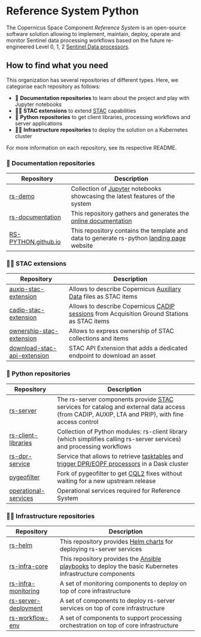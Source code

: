# Reference System Python

The Copernicus Space Component *Reference System* is an open-source software solution allowing to implement, maintain, deploy, operate and monitor Sentinel data processing workflows based on the future re-engineered Level 0, 1, 2 [Sentinel Data processors](https://eopf.copernicus.eu/).

## How to find what you need

This organization has several repositories of different types.
Here, we categorise each repository as follows:

- 🧙 **Documentation repositories** to learn about the project and play with Jupyter notebooks
- 👩‍🍳 **STAC extensions** to extend [STAC](https://stacspec.org) capabilities
- 🐍 **Python repositories** to get client libraries, processing workflows and server applications
- 🧑‍💻 **Infrastructure repositories** to deploy the solution on a Kubernetes cluster

For more information on each repository, see its respective README.

### 🧙 Documentation repositories

| Repository | Description |
| -- | -- |
| [rs-demo](https://github.com/RS-PYTHON/rs-demo) | Collection of [Jupyter](https://jupyter.org/) notebooks showcasing the latest features of the system |
| [rs-documentation](https://github.com/RS-PYTHON/rs-documentation) | This repository gathers and generates the [online documentation](https://home.rs-python.eu/rs-documentation/) |
| [RS-PYTHON.github.io](https://github.com/RS-PYTHON/RS-PYTHON.github.io) | This repository contains the template and data to generate rs-python [landing page](https://home.rs-python.eu/) website |

### 👩‍🍳 STAC extensions

| Repository | Description |
| -- | -- |
| [auxip-stac-extension](https://github.com/RS-PYTHON/auxip-stac-extension) | Allows to describe Copernicus [Auxiliary Data](https://sentiwiki.copernicus.eu/web/copernicus-operations#CopernicusOperations-AuxiliaryDataGathering) files as STAC items |
| [cadip-stac-extension](https://github.com/RS-PYTHON/cadip-stac-extension) | Allows to describe Copernicus [CADIP sessions](https://sentiwiki.copernicus.eu/web/copernicus-operations#CopernicusOperations-X-BandAcquisition) from Acquisition Ground Stations as STAC items |
| [ownership-stac-extension](https://github.com/RS-PYTHON/ownership-stac-extension) | Allows to express ownership of STAC collections and items |
| [download-stac-api-extension](https://github.com/RS-PYTHON/download-stac-api-extension) | STAC API Extension that adds a dedicated endpoint to download an asset |

### 🐍 Python repositories

| Repository | Description |
| -- | -- |
| [rs-server](https://github.com/RS-PYTHON/rs-server) | The rs-server components provide [STAC](https://stacspec.org) services for catalog and external data access (from CADIP, AUXIP, LTA and PRIP), with fine access control |
| [rs-client-libraries](https://github.com/RS-PYTHON/rs-client-libraries) | Collection of Python modules: rs-client library (which simplifies calling rs-server services) and processing workflows |
| [rs-dpr-service](https://github.com/RS-PYTHON/rs-dpr-service) | Service that allows to retrieve [tasktables](https://cpm.pages.eopf.copernicus.eu/eopf-cpm/main/processor-orchestration-guide/tasktables.html) and [trigger DPR/EOPF processors](https://cpm.pages.eopf.copernicus.eu/eopf-cpm/main/processor-orchestration-guide/triggering-usage.html) in a Dask cluster |
| [pygeofilter](https://github.com/RS-PYTHON/pygeofilter) | Fork of pygeofilter to get [CQL2](https://docs.ogc.org/is/21-065r2/21-065r2.html) fixes without waiting for a new upstream release |
| [operational-services](https://github.com/RS-PYTHON/operational-services) | Operational services required for Reference System |

### 🧑‍💻 Infrastructure repositories

| Repository | Description |
| -- | -- |
| [rs-helm](https://github.com/RS-PYTHON/rs-helm) | This repository provides [Helm charts](https://helm.sh/) for deploying rs-server services |
| [rs-infra-core](https://github.com/RS-PYTHON/rs-infra-core) | This repository provides the [Ansible playbooks](https://docs.ansible.com/ansible/latest/playbook_guide/playbooks_intro.html) to deploy the basic Kubernetes infrastructure components |
| [rs-infra-monitoring](https://github.com/RS-PYTHON/rs-infra-monitoring) | A set of monitoring components to deploy on top of core infrastructure |
| [rs-server-deployment](https://github.com/RS-PYTHON/rs-server-deployment) | A set of components to deploy rs-server services on top of core infrastructure |
| [rs-workflow-env](https://github.com/RS-PYTHON/rs-workflow-env) | A set of components to support processing orchestration on top of core infrastructure |
